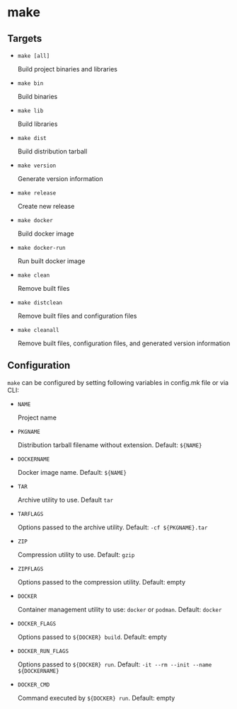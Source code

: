 make
====


Targets
-------

- `make [all]`

  Build project binaries and libraries

- `make bin`

  Build binaries

- `make lib`

  Build libraries

- `make dist`

  Build distribution tarball

- `make version`

  Generate version information

- `make release`

  Create new release

- `make docker`

  Build docker image

- `make docker-run`

  Run built docker image

- `make clean`

  Remove built files

- `make distclean`

  Remove built files and configuration files

- `make cleanall`

  Remove built files, configuration files, and generated version
  information


Configuration
-------------

`make` can be configured by setting following variables
in config.mk file or via CLI:

- `NAME`

  Project name

- `PKGNAME`

  Distribution tarball filename without extension.  Default: `${NAME}`

- `DOCKERNAME`

  Docker image name.  Default: `${NAME}`

- `TAR`

  Archive utility to use.  Default `tar`

- `TARFLAGS`

  Options passed to the archive utility.  Default: `-cf ${PKGNAME}.tar`

- `ZIP`

  Compression utility to use.  Default: `gzip`

- `ZIPFLAGS`

  Options passed to the compression utility.  Default: empty

- `DOCKER`

  Container management utility to use: `docker` or `podman`.
  Default: `docker`

- `DOCKER_FLAGS`

  Options passed to `${DOCKER} build`.  Default: empty

- `DOCKER_RUN_FLAGS`

  Options passed to `${DOCKER} run`.
  Default: `-it --rm --init --name ${DOCKERNAME}`

- `DOCKER_CMD`

  Command executed by `${DOCKER} run`.  Default: empty
